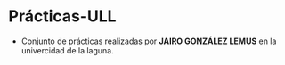 # Prácticas-ULL
* Conjunto de prácticas realizadas por **JAIRO GONZÁLEZ LEMUS** en la univercidad de la laguna. 
